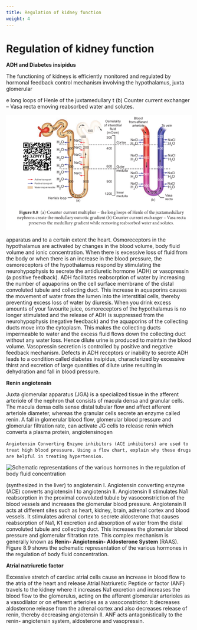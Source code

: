 ```yaml
---
title: Regulation of kidney function
weight: 4
---
```


# Regulation of kidney function


**ADH and Diabetes insipidus**

The functioning of kidneys is efficiently monitored and regulated by hormonal feedback control mechanism involving the hypothalamus, juxta glomerular

e long loops of Henle of the juxtamedullary t (b) Counter current exchanger – Vasa recta emoving reabsorbed water and solutes.

![(b) Counter current exchanger – Vasa recta preserves the medullary gradient while removing reabsorbed water and solutes.](/content.en/excretion/8.8.png)


apparatus and to a certain extent the heart. Osmoreceptors in the hypothalamus are activated by changes in the blood volume, body fluid volume and ionic concentration. When there is excessive loss of fluid from the body or when there is an increase in the blood pressure, the osmoreceptors of the hypothalamus respond by stimulating the neurohypophysis to secrete the antidiuretic hormone (ADH) or vasopressin (a positive feedback). ADH facilitates reabsorption of water by increasing the number of aquaporins on the cell surface membrane of the distal convoluted tubule and collecting duct. This increase in aquaporins causes the movement of water from the lumen into the interstitial cells, thereby preventing excess loss of water by diuresis. When you drink excess amounts of your favourite juice, osmoreceptors of the hypothalamus is no longer stimulated and the release of ADH is suppressed from the neurohypophysis (negative feedback) and the aquaporins of the collecting ducts move into the cytoplasm. This makes the collecting ducts impermeable to water and the excess fluid flows down the collecting duct without any water loss. Hence dilute urine is produced to maintain the blood volume. Vasopressin secretion is controlled by positive and negative feedback mechanism. Defects in ADH receptors or inability to secrete ADH leads to a condition called diabetes insipidus, characterized by excessive thirst and excretion of large quantities of dilute urine resulting in dehydration and fall in blood pressure.

**Renin angiotensin**

Juxta glomerular apparatus (JGA) is a specialized tissue in the afferent arteriole of the nephron that consists of macula densa and granular cells. The macula densa cells sense distal tubular flow and affect afferent arteriole diameter, whereas the granular cells secrete an enzyme called renin. A fall in glomerular blood flow, glomerular blood pressure and glomerular filtration rate, can activate JG cells to release renin which converts a plasma protein, angiotensinogen


```Angiotensin Converting Enzyme inhibitors (ACE inhibitors) are used to treat high blood pressure. Using a flow chart, explain why these drugs are helpful in treating hypertension.```

![Schematic representations of the various hormones in the regulation of body fluid concentration](/content.en/excretion/8.9.png)


(synthesized in the liver) to angiotensin I. Angiotensin converting enzyme (ACE) converts angiotensin I to angiotensin II. Angiotensin II stimulates Na1 reabsorption in the proximal convoluted tubule by vasoconstriction of the blood vessels and increases the glomerular blood pressure. Angiotensin II acts at different sites such as heart, kidney, brain, adrenal cortex and blood vessels. It stimulates adrenal cortex to secrete aldosterone that causes reabsorption of Na1, K1 excretion and absorption of water from the distal convoluted tubule and collecting duct. This increases the glomerular blood pressure and glomerular filtration rate. This complex mechanism is generally known as **Renin- Angiotensin- Aldosterone System** (RAAS). Figure 8.9 shows the schematic representation of the various hormones in the regulation of body fluid concentration.

**Atrial natriuretic factor**

Excessive stretch of cardiac atrial cells cause an increase in blood flow to the atria of the heart and release Atrial Natriuretic Peptide or factor (ANF) travels to the kidney where it increases Na1 excretion and increases the blood flow to the glomerulus, acting on the afferent glomerular arterioles as a vasodilator or on efferent arterioles as a vasoconstrictor. It decreases aldosterone release from the adrenal cortex and also decreases release of renin, thereby decreasing angiotensin II. ANF acts antagonistically to the renin- angiotensin system, aldosterone and vasopressin.